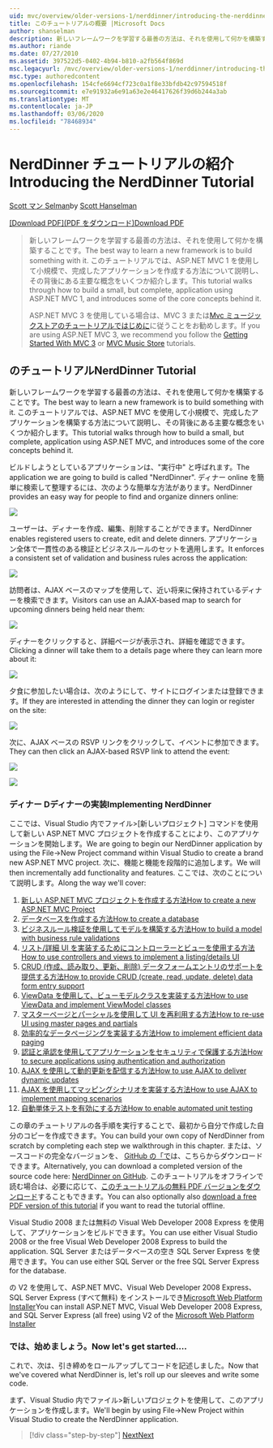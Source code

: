```yaml
---
uid: mvc/overview/older-versions-1/nerddinner/introducing-the-nerddinner-tutorial
title: このチュートリアルの概要 |Microsoft Docs
author: shanselman
description: 新しいフレームワークを学習する最善の方法は、それを使用して何かを構築することです。 このチュートリアルでは、ASP.NE を使用して小規模で、完成したアプリケーションを作成する方法について説明します。
ms.author: riande
ms.date: 07/27/2010
ms.assetid: 397522d5-0402-4b94-b810-a2fb564f869d
msc.legacyurl: /mvc/overview/older-versions-1/nerddinner/introducing-the-nerddinner-tutorial
msc.type: authoredcontent
ms.openlocfilehash: 154cfe6694cf723c0a1f8e33bfdb42c97594518f
ms.sourcegitcommit: e7e91932a6e91a63e2e46417626f39d6b244a3ab
ms.translationtype: MT
ms.contentlocale: ja-JP
ms.lasthandoff: 03/06/2020
ms.locfileid: "78468934"
---
```

# <a name="introducing-the-nerddinner-tutorial"></a><span data-ttu-id="9193a-104">NerdDinner チュートリアルの紹介</span><span class="sxs-lookup"><span data-stu-id="9193a-104">Introducing the NerdDinner Tutorial</span></span>

<span data-ttu-id="9193a-105">[Scott マン Selman](https://github.com/shanselman)</span><span class="sxs-lookup"><span data-stu-id="9193a-105">by [Scott Hanselman](https://github.com/shanselman)</span></span>

<span data-ttu-id="9193a-106">[[Download PDF]\(PDF をダウンロード\)](http://aspnetmvcbook.s3.amazonaws.com/aspnetmvc-nerdinner_v1.pdf)</span><span class="sxs-lookup"><span data-stu-id="9193a-106">[Download PDF](http://aspnetmvcbook.s3.amazonaws.com/aspnetmvc-nerdinner_v1.pdf)</span></span>

> <span data-ttu-id="9193a-107">新しいフレームワークを学習する最善の方法は、それを使用して何かを構築することです。</span><span class="sxs-lookup"><span data-stu-id="9193a-107">The best way to learn a new framework is to build something with it.</span></span> <span data-ttu-id="9193a-108">このチュートリアルでは、ASP.NET MVC 1 を使用して小規模で、完成したアプリケーションを作成する方法について説明し、その背後にある主要な概念をいくつか紹介します。</span><span class="sxs-lookup"><span data-stu-id="9193a-108">This tutorial walks through how to build a small, but complete, application using ASP.NET MVC 1, and introduces some of the core concepts behind it.</span></span>
> 
> <span data-ttu-id="9193a-109">ASP.NET MVC 3 を使用している場合は、MVC 3 または[Mvc ミュージックストア](../../older-versions/mvc-music-store/mvc-music-store-part-1.md)[のチュートリアルではじめに](../../older-versions/getting-started-with-aspnet-mvc3/cs/intro-to-aspnet-mvc-3.md)に従うことをお勧めします。</span><span class="sxs-lookup"><span data-stu-id="9193a-109">If you are using ASP.NET MVC 3, we recommend you follow the [Getting Started With MVC 3](../../older-versions/getting-started-with-aspnet-mvc3/cs/intro-to-aspnet-mvc-3.md) or [MVC Music Store](../../older-versions/mvc-music-store/mvc-music-store-part-1.md) tutorials.</span></span>

## <a name="nerddinner-tutorial"></a><span data-ttu-id="9193a-110">のチュートリアル</span><span class="sxs-lookup"><span data-stu-id="9193a-110">NerdDinner Tutorial</span></span>

<span data-ttu-id="9193a-111">新しいフレームワークを学習する最善の方法は、それを使用して何かを構築することです。</span><span class="sxs-lookup"><span data-stu-id="9193a-111">The best way to learn a new framework is to build something with it.</span></span> <span data-ttu-id="9193a-112">このチュートリアルでは、ASP.NET MVC を使用して小規模で、完成したアプリケーションを構築する方法について説明し、その背後にある主要な概念をいくつか紹介します。</span><span class="sxs-lookup"><span data-stu-id="9193a-112">This tutorial walks through how to build a small, but complete, application using ASP.NET MVC, and introduces some of the core concepts behind it.</span></span>

<span data-ttu-id="9193a-113">ビルドしようとしているアプリケーションは、"実行中" と呼ばれます。</span><span class="sxs-lookup"><span data-stu-id="9193a-113">The application we are going to build is called "NerdDinner".</span></span> <span data-ttu-id="9193a-114">ディナー online を簡単に検索して整理するには、次のような簡単な方法があります。</span><span class="sxs-lookup"><span data-stu-id="9193a-114">NerdDinner provides an easy way for people to find and organize dinners online:</span></span>

![](introducing-the-nerddinner-tutorial/_static/image1.png)

<span data-ttu-id="9193a-115">ユーザーは、ディナーを作成、編集、削除することができます。</span><span class="sxs-lookup"><span data-stu-id="9193a-115">NerdDinner enables registered users to create, edit and delete dinners.</span></span> <span data-ttu-id="9193a-116">アプリケーション全体で一貫性のある検証とビジネスルールのセットを適用します。</span><span class="sxs-lookup"><span data-stu-id="9193a-116">It enforces a consistent set of validation and business rules across the application:</span></span>

![](introducing-the-nerddinner-tutorial/_static/image2.png)

<span data-ttu-id="9193a-117">訪問者は、AJAX ベースのマップを使用して、近い将来に保持されているディナーを検索できます。</span><span class="sxs-lookup"><span data-stu-id="9193a-117">Visitors can use an AJAX-based map to search for upcoming dinners being held near them:</span></span>

![](introducing-the-nerddinner-tutorial/_static/image3.png)

<span data-ttu-id="9193a-118">ディナーをクリックすると、詳細ページが表示され、詳細を確認できます。</span><span class="sxs-lookup"><span data-stu-id="9193a-118">Clicking a dinner will take them to a details page where they can learn more about it:</span></span>

![](introducing-the-nerddinner-tutorial/_static/image4.png)

<span data-ttu-id="9193a-119">夕食に参加したい場合は、次のようにして、サイトにログインまたは登録できます。</span><span class="sxs-lookup"><span data-stu-id="9193a-119">If they are interested in attending the dinner they can login or register on the site:</span></span>

![](introducing-the-nerddinner-tutorial/_static/image5.png)

<span data-ttu-id="9193a-120">次に、AJAX ベースの RSVP リンクをクリックして、イベントに参加できます。</span><span class="sxs-lookup"><span data-stu-id="9193a-120">They can then click an AJAX-based RSVP link to attend the event:</span></span>

![](introducing-the-nerddinner-tutorial/_static/image6.png)

![](introducing-the-nerddinner-tutorial/_static/image7.png)

### <a name="implementing-nerddinner"></a><span data-ttu-id="9193a-121">ディナー Dディナーの実装</span><span class="sxs-lookup"><span data-stu-id="9193a-121">Implementing NerdDinner</span></span>

<span data-ttu-id="9193a-122">ここでは、Visual Studio 内でファイル&gt;[新しいプロジェクト] コマンドを使用して新しい ASP.NET MVC プロジェクトを作成することにより、このアプリケーションを開始します。</span><span class="sxs-lookup"><span data-stu-id="9193a-122">We are going to begin our NerdDinner application by using the File-&gt;New Project command within Visual Studio to create a brand new ASP.NET MVC project.</span></span> <span data-ttu-id="9193a-123">次に、機能と機能を段階的に追加します。</span><span class="sxs-lookup"><span data-stu-id="9193a-123">We will then incrementally add functionality and features.</span></span> <span data-ttu-id="9193a-124">ここでは、次のことについて説明します。</span><span class="sxs-lookup"><span data-stu-id="9193a-124">Along the way we'll cover:</span></span>

1. [<span data-ttu-id="9193a-125">新しい ASP.NET MVC プロジェクトを作成する方法</span><span class="sxs-lookup"><span data-stu-id="9193a-125">How to create a new ASP.NET MVC Project</span></span>](create-a-new-aspnet-mvc-project.md)
2. [<span data-ttu-id="9193a-126">データベースを作成する方法</span><span class="sxs-lookup"><span data-stu-id="9193a-126">How to create a database</span></span>](create-a-database.md)
3. [<span data-ttu-id="9193a-127">ビジネスルール検証を使用してモデルを構築する方法</span><span class="sxs-lookup"><span data-stu-id="9193a-127">How to build a model with business rule validations</span></span>](build-a-model-with-business-rule-validations.md)
4. [<span data-ttu-id="9193a-128">リスト/詳細 UI を実装するためにコントローラーとビューを使用する方法</span><span class="sxs-lookup"><span data-stu-id="9193a-128">How to use controllers and views to implement a listing/details UI</span></span>](use-controllers-and-views-to-implement-a-listingdetails-ui.md)
5. [<span data-ttu-id="9193a-129">CRUD (作成、読み取り、更新、削除) データフォームエントリのサポートを提供する方法</span><span class="sxs-lookup"><span data-stu-id="9193a-129">How to provide CRUD (create, read, update, delete) data form entry support</span></span>](provide-crud-create-read-update-delete-data-form-entry-support.md)
6. [<span data-ttu-id="9193a-130">ViewData を使用して、ビューモデルクラスを実装する方法</span><span class="sxs-lookup"><span data-stu-id="9193a-130">How to use ViewData and implement ViewModel classes</span></span>](use-viewdata-and-implement-viewmodel-classes.md)
7. [<span data-ttu-id="9193a-131">マスターページとパーシャルを使用して UI を再利用する方法</span><span class="sxs-lookup"><span data-stu-id="9193a-131">How to re-use UI using master pages and partials</span></span>](re-use-ui-using-master-pages-and-partials.md)
8. [<span data-ttu-id="9193a-132">効率的なデータページングを実装する方法</span><span class="sxs-lookup"><span data-stu-id="9193a-132">How to implement efficient data paging</span></span>](implement-efficient-data-paging.md)
9. [<span data-ttu-id="9193a-133">認証と承認を使用してアプリケーションをセキュリティで保護する方法</span><span class="sxs-lookup"><span data-stu-id="9193a-133">How to secure applications using authentication and authorization</span></span>](secure-applications-using-authentication-and-authorization.md)
10. [<span data-ttu-id="9193a-134">AJAX を使用して動的更新を配信する方法</span><span class="sxs-lookup"><span data-stu-id="9193a-134">How to use AJAX to deliver dynamic updates</span></span>](use-ajax-to-deliver-dynamic-updates.md)
11. [<span data-ttu-id="9193a-135">AJAX を使用してマッピングシナリオを実装する方法</span><span class="sxs-lookup"><span data-stu-id="9193a-135">How to use AJAX to implement mapping scenarios</span></span>](use-ajax-to-implement-mapping-scenarios.md)
12. [<span data-ttu-id="9193a-136">自動単体テストを有効にする方法</span><span class="sxs-lookup"><span data-stu-id="9193a-136">How to enable automated unit testing</span></span>](enable-automated-unit-testing.md)

<span data-ttu-id="9193a-137">この章のチュートリアルの各手順を実行することで、最初から自分で作成した自分のコピーを作成できます。</span><span class="sxs-lookup"><span data-stu-id="9193a-137">You can build your own copy of NerdDinner from scratch by completing each step we walkthrough in this chapter.</span></span> <span data-ttu-id="9193a-138">または、ソースコードの完全なバージョンを、 [GitHub の「で](https://github.com/AspNetMVPSamples/NerdDinner)は、こちらからダウンロードできます。</span><span class="sxs-lookup"><span data-stu-id="9193a-138">Alternatively, you can download a completed version of the source code here: [NerdDinner on GitHub](https://github.com/AspNetMVPSamples/NerdDinner).</span></span> <span data-ttu-id="9193a-139">このチュートリアルをオフラインで読む場合は、必要に応じて、[このチュートリアルの無料 PDF バージョンをダウンロード](http://aspnetmvcbook.s3.amazonaws.com/aspnetmvc-nerdinner_v1.pdf)することもできます。</span><span class="sxs-lookup"><span data-stu-id="9193a-139">You can also optionally also [download a free PDF version of this tutorial](http://aspnetmvcbook.s3.amazonaws.com/aspnetmvc-nerdinner_v1.pdf) if you want to read the tutorial offline.</span></span>

<span data-ttu-id="9193a-140">Visual Studio 2008 または無料の Visual Web Developer 2008 Express を使用して、アプリケーションをビルドできます。</span><span class="sxs-lookup"><span data-stu-id="9193a-140">You can use either Visual Studio 2008 or the free Visual Web Developer 2008 Express to build the application.</span></span> <span data-ttu-id="9193a-141">SQL Server またはデータベースの空き SQL Server Express を使用できます。</span><span class="sxs-lookup"><span data-stu-id="9193a-141">You can use either SQL Server or the free SQL Server Express for the database.</span></span>

<span data-ttu-id="9193a-142">の V2 を使用して、ASP.NET MVC、Visual Web Developer 2008 Express、SQL Server Express (すべて無料) をインストールでき[Microsoft Web Platform Installer](https://www.microsoft.com/web/downloads/platform.aspx)</span><span class="sxs-lookup"><span data-stu-id="9193a-142">You can install ASP.NET MVC, Visual Web Developer 2008 Express, and SQL Server Express (all free) using V2 of the [Microsoft Web Platform Installer](https://www.microsoft.com/web/downloads/platform.aspx)</span></span>

### <a name="now-lets-get-started"></a><span data-ttu-id="9193a-143">では、始めましょう。</span><span class="sxs-lookup"><span data-stu-id="9193a-143">Now let's get started....</span></span>

<span data-ttu-id="9193a-144">これで、次は、引き締めをロールアップしてコードを記述しました。</span><span class="sxs-lookup"><span data-stu-id="9193a-144">Now that we've covered what NerdDinner is, let's roll up our sleeves and write some code.</span></span>

<span data-ttu-id="9193a-145">まず、Visual Studio 内でファイル&gt;新しいプロジェクトを使用して、このアプリケーションを作成します。</span><span class="sxs-lookup"><span data-stu-id="9193a-145">We'll begin by using File-&gt;New Project within Visual Studio to create the NerdDinner application.</span></span>

> [!div class="step-by-step"]
> [<span data-ttu-id="9193a-146">Next</span><span class="sxs-lookup"><span data-stu-id="9193a-146">Next</span></span>](create-a-new-aspnet-mvc-project.md)
